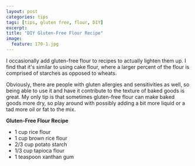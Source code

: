 ```yaml
---
layout: post
categories: tips
tags: [tips, gluten free, flour, DIY]
excerpt: 
title: "DIY Gluten-Free Flour Recipe"
image:
  feature: 170-1.jpg
---
```


I occasionally add gluten-free flour to recipes to actually lighten them up.  I find that it's similar to using cake flour, where a larger percent of the flour is comprised of starches as opposed to wheats. 

Obviously, there are people with gluten allergies and sensitivities as well, so being able to use it and have it contribute to the texture of baked goods is great.  My only tip is that sometimes gluten-free flour can make baked goods more dry, so play around with possibly adding a bit more liquid or a tad more oil or fat to the mix.

__Gluten-Free Flour Recipe__

- 1 cup rice flour
- 1 cup brown rice flour
- 2/3 cup potato starch
- 1/3 cup tapioca flour
- 1 teaspoon xanthan gum